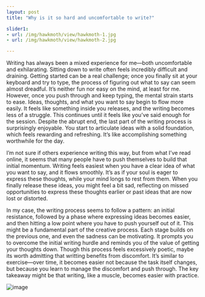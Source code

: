 ```yaml
---
layout: post
title: "Why is it so hard and uncomfortable to write?"

slider1:
- url: /img/hawkmoth/view/hawkmoth-1.jpg
- url: /img/hawkmoth/view/hawkmoth-2.jpg

---
```


Writing has always been a mixed experience for me—both uncomfortable and exhilarating. Sitting down to write often feels incredibly difficult and draining. Getting started can be a real challenge; once you finally sit at your keyboard and try to type, the process of figuring out what to say can seem almost dreadful. It’s neither fun nor easy on the mind, at least for me. However, once you push through and keep typing, the mental strain starts to ease. Ideas, thoughts, and what you want to say begin to flow more easily. It feels like something inside you releases, and the writing becomes less of a struggle. This continues until it feels like you’ve said enough for the session. Despite the abrupt end, the last part of the writing process is surprisingly enjoyable. You start to articulate ideas with a solid foundation, which feels rewarding and refreshing. It’s like accomplishing something worthwhile for the day.

I’m not sure if others experience writing this way, but from what I’ve read online, it seems that many people have to push themselves to build that initial momentum. Writing feels easiest when you have a clear idea of what you want to say, and it flows smoothly. It’s as if your soul is eager to express these thoughts, while your mind longs to rest from them. When you finally release these ideas, you might feel a bit sad, reflecting on missed opportunities to express these thoughts earlier or past ideas that are now lost or distorted.

In my case, the writing process seems to follow a pattern: an initial resistance, followed by a phase where expressing ideas becomes easier, and then hitting a low point where you have to push yourself out of it. This might be a fundamental part of the creative process. Each stage builds on the previous one, and even the sadness can be motivating. It prompts you to overcome the initial writing hurdle and reminds you of the value of getting your thoughts down. Though this process feels excessively poetic, maybe its worth admitting that writting benefits from discomfort. It’s similar to exercise—over time, it becomes easier not because the task itself changes, but because you learn to manage the discomfort and push through. The key takeaway might be that writing, like a muscle, becomes easier with practice.

![image](https://www.publicdomainpictures.net/pictures/170000/velka/typewriter-1462561895H58.jpg)
